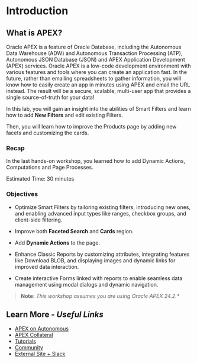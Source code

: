 # Introduction

## **What is APEX?**

Oracle APEX is a feature of Oracle Database, including the Autonomous Data Warehouse (ADW) and Autonomous Transaction Processing (ATP), Autonomous JSON Database (JSON) and APEX Application Development (APEX) services. Oracle APEX is a low-code development environment with various features and tools where you can create an application fast. In the future, rather than emailing spreadsheets to gather information, you will know how to easily create an app in minutes using APEX and email the URL instead. The result will be a secure, scalable, multi-user app that provides a single source-of-truth for your data!

In this lab, you will gain an insight into the abilities of Smart Filters and learn how to add **New Filters** and edit existing Filters.

Then, you will learn how to improve the Products page by adding new facets and customizing the cards.

### Recap

In the last hands-on workshop, you learned how to add Dynamic Actions, Computations and Page Processes.

Estimated Time: 30 minutes

### Objectives

- Optimize Smart Filters by tailoring existing filters, introducing new ones, and enabling advanced input types like ranges, checkbox groups, and client-side filtering.

- Improve both **Faceted Search** and **Cards** region.

- Add **Dynamic Actions** to the page.

- Enhance Classic Reports by customizing attributes, integrating features like Download BLOB, and displaying images and dynamic links for improved data interaction.

- Create interactive Forms linked with reports to enable seamless data management using modal dialogs and dynamic navigation.

> **Note:** _This workshop assumes you are using Oracle APEX 24.2.*_

## Learn More - *Useful Links*

- [APEX on Autonomous](https://apex.oracle.com/autonomous)
- [APEX Collateral](https://www.oracle.com/database/technologies/appdev/apex/collateral.html)
- [Tutorials](https://apex.oracle.com/en/learn/tutorials)
- [Community](https://apex.oracle.com/community)
- [External Site + Slack](http://apex.world)
